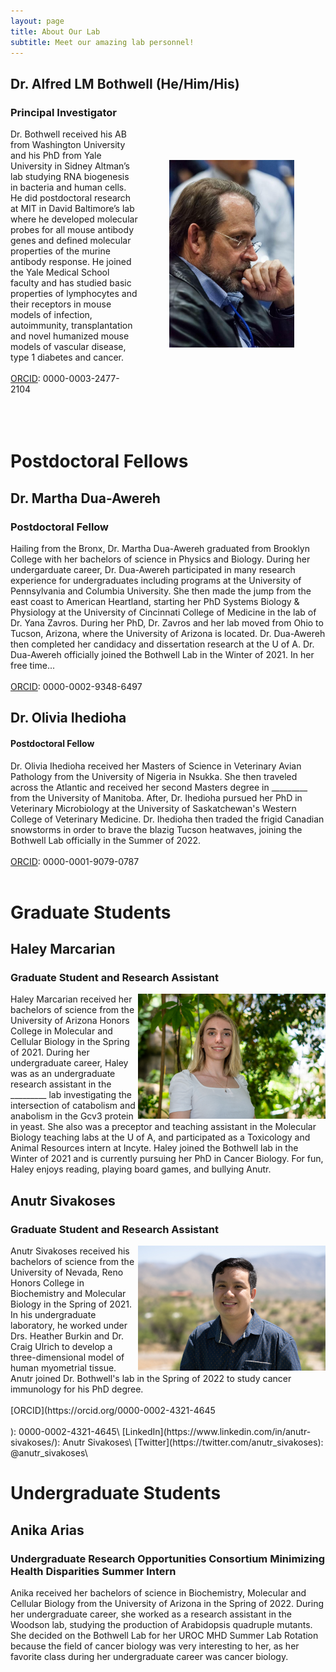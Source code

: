 ```yaml
---
layout: page
title: About Our Lab
subtitle: Meet our amazing lab personnel!
---
```



## Dr. Alfred LM Bothwell (He/Him/His)
### Principal Investigator
<img src="/assets/img/bothwell.jpg" align = right height = "300" style = "padding: 50px" /> Dr. Bothwell received his AB from Washington University and his PhD from Yale University in Sidney Altman’s lab studying RNA biogenesis in bacteria and human cells.  He did postdoctoral research at MIT in David Baltimore’s lab where he developed molecular probes for all mouse antibody genes and defined molecular properties of the murine antibody response.  He joined the Yale Medical School faculty and has studied basic properties of lymphocytes and their receptors in mouse models of infection, autoimmunity, transplantation and novel humanized mouse models of vascular disease, type 1 diabetes and cancer.<br/><br/>
[ORCID](https://orcid.org/0000-0003-2477-2104): 0000-0003-2477-2104
<br/><br/>
<br/><br/>

# Postdoctoral Fellows
## Dr. Martha Dua-Awereh
### Postdoctoral Fellow
Hailing from the Bronx, Dr. Martha Dua-Awereh graduated from Brooklyn College with her bachelors of science in Physics and Biology. During her undergarduate career, Dr. Dua-Awereh participated in many research experience for undergraduates including programs at the University of Pennsylvania and Columbia University. She then made the jump from the east coast to American Heartland, starting her PhD Systems Biology & Physiology at the University of Cincinnati College of Medicine in the lab of Dr. Yana Zavros. During her PhD, Dr. Zavros and her lab moved from Ohio to Tucson, Arizona, where the University of Arizona is located. Dr. Dua-Awereh then completed her candidacy and dissertation research at the U of A. Dr. Dua-Awereh officially joined the Bothwell Lab in the Winter of 2021. In her free time... <br/><br/>
[ORCID](https://orcid.org/0000-0002-9348-6497): 0000-0002-9348-6497

## Dr. Olivia Ihedioha
#### Postdoctoral Fellow
Dr. Olivia Ihedioha received her Masters of Science in Veterinary Avian Pathology from the University of Nigeria in Nsukka. She then traveled across the Atlantic and received her second Masters degree in _________ from the University of Manitoba. After, Dr. Ihedioha pursued her PhD in Veterinary Microbiology at the University of Saskatchewan's Western College of Veterinary Medicine. Dr. Ihedioha then traded the frigid Canadian snowstorms in order to brave the blazig Tucson heatwaves, joining the Bothwell Lab officially in the Summer of 2022. <br/><br/>
[ORCID](https://orcid.org/0000-0001-9079-0787): 0000-0001-9079-0787
<br/><br/>
# Graduate Students
## Haley Marcarian
### Graduate Student and Research Assistant
<img src="/assets/img/haley-marcarian-headshot.jpg" align = right height = 200/>
Haley Marcarian received her bachelors of science from the University of Arizona Honors College in Molecular and Cellular Biology in the Spring of 2021. During her undergraduate career, Haley was as an undergraduate research assistant in the _________ lab investigating the intersection of catabolism and anabolism in the Gcv3 protein in yeast. She also was a preceptor and teaching assistant in the Molecular Biology teaching labs at the U of A, and participated as a Toxicology and Animal Resources intern at Incyte. Haley joined the Bothwell lab in the Winter of 2021 and is currently pursuing her PhD in Cancer Biology. For fun, Haley enjoys reading,   playing board games, and bullying Anutr. 

## Anutr Sivakoses
### Graduate Student and Research Assistant
<img src="/assets/img/anutr-sivakoses-headshot.jpg" align = right height = 200/>
Anutr Sivakoses received his bachelors of science from the University of Nevada, Reno Honors College in Biochemistry and Molecular Biology in the Spring of 2021. In his undergraduate laboratory, he worked under Drs. Heather Burkin and Dr. Craig Ulrich to develop a three-dimensional model of human myometrial tissue. Anutr joined Dr. Bothwell's lab in the Spring of 2022 to study cancer immunology for his PhD degree. <br/><br/>
[ORCID](https://orcid.org/0000-0002-4321-4645 <br/><br/>): 0000-0002-4321-4645\
[LinkedIn](https://www.linkedin.com/in/anutr-sivakoses/): Anutr Sivakoses\
[Twitter](https://twitter.com/anutr_sivakoses): @anutr_sivakoses\

# Undergraduate Students
## Anika Arias
### Undergraduate Research Opportunities Consortium Minimizing Health Disparities Summer Intern
Anika received her bachelors of science in Biochemistry, Molecular and Cellular Biology from the University of Arizona in the Spring of 2022. During her undergraduate career, she worked as a research assistant in the Woodson lab, studying the production of Arabidopsis quadruple mutants. She decided on the Bothwell Lab for her UROC MHD Summer Lab Rotation because the field of cancer biology was very interesting to her, as her favorite class during her undergraduate career was cancer biology.
